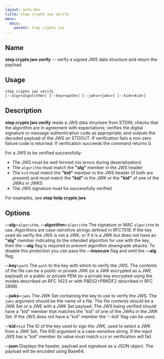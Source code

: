 ```yaml
---
layout: auto-doc
title: step crypto jws verify
menu:
  docs:
    parent: step crypto jws
---
```


## Name
**step crypto jws verify** -- verify a signed JWS data structure and return the payload

## Usage

```raw
step crypto jws verify
[--alg=<algorithm>] [--key=<path>] [--jwks=<jwks>] [--kid=<kid>]
```

## Description

**step crypto jws verify** reads a JWS data structure from STDIN; checks that
the algorithm are in agreement with expectations; verifies the digital
signature or message authentication code as appropriate; and outputs the
decoded payload of the JWS on STDOUT. If verification fails a non-zero failure
code is returned. If verification succeeds the command returns 0.

For a JWS to be verified successfully:

  * The JWS must be well formed (no errors during deserialization)
  * The `algorithm` must match the **"alg"** member in the JWS header
  * The `kid` must match the **"kid"** member in the JWS header (if both are
    present) and must match the **"kid"** in the JWK or the **"kid"** of one of the
    JWKs in JWKS
  * The JWS signature must be successfully verified

For examples, see **step help crypto jws**.

## Options


**--alg**=`algorithm`, **--algorithm**=`algorithm`
The signature or MAC `algorithm` to use. Algorithms are case-sensitive strings
defined in RFC7518. If the key used do verify the JWS is not a JWK, or if it
is a JWK but does not have an **"alg"** member indicating its the intended
algorithm for use with the key, then the **--alg** flag is required to prevent
algorithm downgrade attacks. To disable this protection you can pass the
**--insecure** flag and omit the **--alg** flag.

**--key**=`path`
The `path` to the key with which to verify the JWS.
The contents of the file can be a public or private JWK (or a JWK
encrypted as a JWE payload) or a public or private PEM (or a private key
encrypted using the modes described on RFC 1423 or with PBES2+PBKDF2 described
in RFC 2898).

**--jwks**=`jwks`
The JWK Set containing the key to use to verify the JWS. The `jwks` argument
should be the name of a file. The file contents should be a JWK Set or a JWE
with a JWK Set payload. The JWS being verified should have a "kid" member that
matches the "kid" of one of the JWKs in the JWK Set. If the JWS does not have
a "kid" member the '--kid' flag can be used.

**--kid**=`kid`
The ID of the key used to sign the JWK, used to select a JWK from a JWK Set.
The KID argument is a case-sensitive string. If the input JWS has a "kid"
member its value must match `kid` or verification will fail.

**--json**
Displays the header, payload and signature as a JSON object. The payload will
be encoded using Base64.

